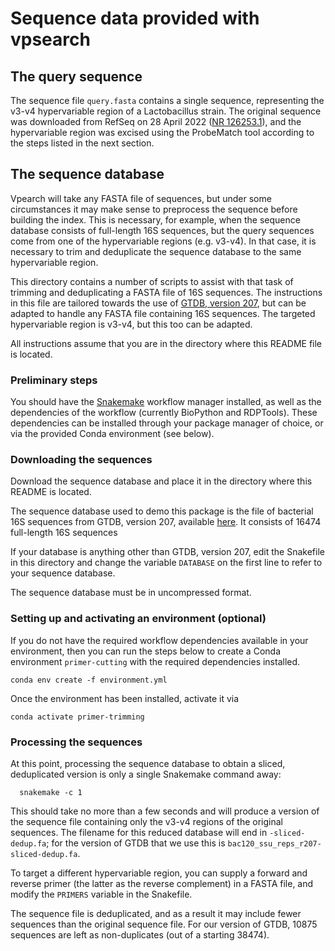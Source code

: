# Sequence data provided with vpsearch

## The query sequence

The sequence file `query.fasta` contains a single sequence, representing the
v3-v4 hypervariable region of a Lactobacillus strain. The original sequence was
downloaded from RefSeq on 28 April 2022 ([NR
126253.1](https://www.ncbi.nlm.nih.gov/nuccore/NR_126253.1)), and the
hypervariable region was excised using the ProbeMatch tool according to the
steps listed in the next section.

## The sequence database

Vpearch will take any FASTA file of sequences, but under some circumstances it
may make sense to preprocess the sequence before building the index. This is
necessary, for example, when the sequence database consists of full-length 16S
sequences, but the query sequences come from one of the hypervariable regions
(e.g. v3-v4). In that case, it is necessary to trim and deduplicate the
sequence database to the same hypervariable region.

This directory contains a number of scripts to assist with that task of
trimming and deduplicating a FASTA file of 16S sequences. The instructions in
this file are tailored towards the use of [GTDB, version
207](https://gtdb.ecogenomic.org/), but can be adapted to handle any FASTA file
containing 16S sequences. The targeted hypervariable region is v3-v4, but this
too can be adapted.

All instructions assume that you are in the directory where this README file is
located.

### Preliminary steps

You should have the [Snakemake](https://snakemake.readthedocs.io/en/stable/)
workflow manager installed, as well as the dependencies of the workflow
(currently BioPython and RDPTools). These dependencies can be installed through
your package manager of choice, or via the provided Conda environment (see
below).

### Downloading the sequences

Download the sequence database and place it in the directory where this README
is located.

The sequence database used to demo this package is the file of bacterial 16S
sequences from GTDB, version 207, available
[here](https://data.gtdb.ecogenomic.org/releases/release207/207.0/genomic_files_reps/bac120_ssu_reps_r207.tar.gz). It consists of 16474 full-length 16S sequences

If your database is anything other than GTDB, version 207, edit the Snakefile
in this directory and change the variable `DATABASE` on the first line to refer
to your sequence database.

The sequence database must be in uncompressed format.

### Setting up and activating an environment (optional)

If you do not have the required workflow dependencies available in your
environment, then you can run the steps below to create a Conda environment
`primer-cutting` with the required dependencies installed.

```console
conda env create -f environment.yml
```

Once the environment has been installed, activate it via
```console
conda activate primer-trimming
```

### Processing the sequences

At this point, processing the sequence database to obtain a sliced, deduplicated version is only a single Snakemake command away:

```console
  snakemake -c 1
```

This should take no more than a few seconds and will produce a version of the
sequence file containing only the v3-v4 regions of the original sequences. The
filename for this reduced database will end in `-sliced-dedup.fa`; for the
version of GTDB that we use this is `bac120_ssu_reps_r207-sliced-dedup.fa`.

To target a different hypervariable region, you can supply a forward and
reverse primer (the latter as the reverse complement) in a FASTA file, and
modify the `PRIMERS` variable in the Snakefile.

The sequence file is deduplicated, and as a result it may include fewer
sequences than the original sequence file. For our version of GTDB, 10875
sequences are left as non-duplicates (out of a starting 38474).
